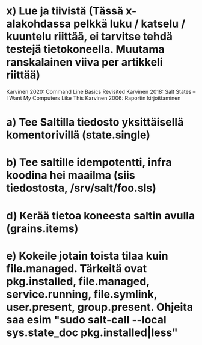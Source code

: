# x) Lue ja tiivistä (Tässä x-alakohdassa pelkkä luku / katselu / kuuntelu riittää, ei tarvitse tehdä testejä tietokoneella. Muutama ranskalainen viiva per artikkeli riittää)

Karvinen 2020: Command Line Basics Revisited
Karvinen 2018: Salt States – I Want My Computers Like This
Karvinen 2006: Raportin kirjoittaminen
# a) Tee Saltilla tiedosto yksittäisellä komentorivillä (state.single)

# b) Tee saltille idempotentti, infra koodina hei maailma (siis tiedostosta, /srv/salt/foo.sls)

# d) Kerää tietoa koneesta saltin avulla (grains.items)

# e) Kokeile jotain toista tilaa kuin file.managed. Tärkeitä ovat pkg.installed, file.managed, service.running, file.symlink, user.present, group.present. Ohjeita saa esim "sudo salt-call --local sys.state_doc pkg.installed|less"
